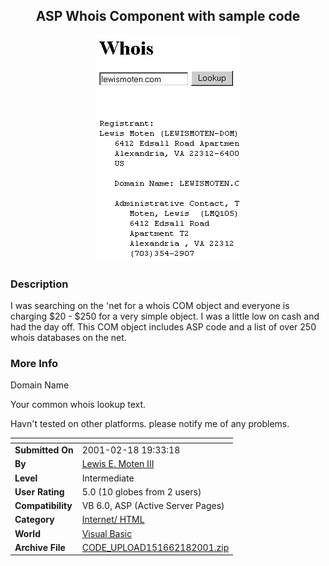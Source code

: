 ﻿<div align="center">

## ASP Whois Component with sample code

<img src="PIC2001218192557674.gif">
</div>

### Description

I was searching on the 'net for a whois COM object and everyone is charging $20 - $250 for a very simple object. I was a little low on cash and had the day off. This COM object includes ASP code and a list of over 250 whois databases on the net.
 
### More Info
 
Domain Name

Your common whois lookup text.

Havn't tested on other platforms. please notify me of any problems.


<span>             |<span>
---                |---
**Submitted On**   |2001-02-18 19:33:18
**By**             |[Lewis E\. Moten III](https://github.com/Planet-Source-Code/PSCIndex/blob/master/ByAuthor/lewis-e-moten-iii.md)
**Level**          |Intermediate
**User Rating**    |5.0 (10 globes from 2 users)
**Compatibility**  |VB 6\.0, ASP \(Active Server Pages\) 
**Category**       |[Internet/ HTML](https://github.com/Planet-Source-Code/PSCIndex/blob/master/ByCategory/internet-html__1-34.md)
**World**          |[Visual Basic](https://github.com/Planet-Source-Code/PSCIndex/blob/master/ByWorld/visual-basic.md)
**Archive File**   |[CODE\_UPLOAD151662182001\.zip](https://github.com/Planet-Source-Code/lewis-e-moten-iii-asp-whois-component-with-sample-code__1-21133/archive/master.zip)









